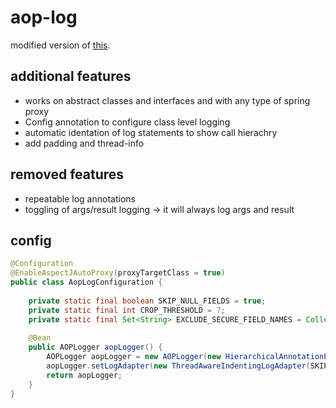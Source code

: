 # aop-log  
modified version of [this](https://github.com/nickvl/aop-logging).  

## additional features  
* works on abstract classes and interfaces and with any type of spring proxy  
* Config annotation to configure class level logging  
* automatic identation of log statements to show call hierachry  
* add padding and thread-info  

## removed features  
* repeatable log annotations 
* toggling of args/result logging -> it will always log args and result  

## config  
```java  
@Configuration  
@EnableAspectJAutoProxy(proxyTargetClass = true)  
public class AopLogConfiguration {  
  
    private static final boolean SKIP_NULL_FIELDS = true;  
    private static final int CROP_THRESHOLD = 7;  
    private static final Set<String> EXCLUDE_SECURE_FIELD_NAMES = Collections.<String>emptySet();  
  
    @Bean  
    public AOPLogger aopLogger() {  
        AOPLogger aopLogger = new AOPLogger(new HierarchicalAnnotationParser());  
        aopLogger.setLogAdapter(new ThreadAwareIndentingLogAdapter(SKIP_NULL_FIELDS, CROP_THRESHOLD, EXCLUDE_SECURE_FIELD_NAMES));  
        return aopLogger;  
    }  
}  
```
